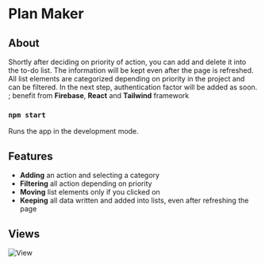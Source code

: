 # Plan Maker

## About

Shortly after deciding on priority of action, you can add and delete it into the to-do list. The information will be kept even after the page is refreshed. All list elements are categorized depending on priority in the project and can be filtered. In the next step, authentication factor will be added as soon. ; benefit from **Firebase**, **React** and **Tailwind** framework

### `npm start`

Runs the app in the development mode.

## Features

- **Adding** an action and selecting a category
- **Filtering** all action depending on priority
- **Moving** list elements only if you clicked on
- **Keeping** all data written and added into lists, even after refreshing the page


## Views

![View](https://github.com/mhmtnl/Plan-Maker/assets/111579346/44e1191d-fc40-481a-b627-62f96b451854)
